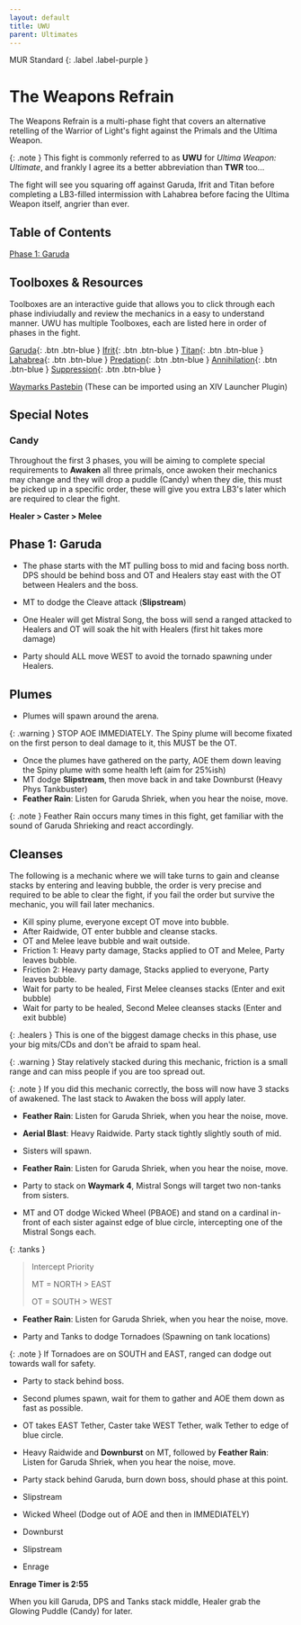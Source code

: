 ```yaml
---
layout: default
title: UWU
parent: Ultimates
---
```


MUR Standard 
{: .label .label-purple }

# The Weapons Refrain

The Weapons Refrain is a multi-phase fight that covers an alternative retelling of the Warrior of Light's fight against the Primals and the Ultima Weapon.

{: .note }
This fight is commonly referred to as **UWU** for *Ultima Weapon: Ultimate*, and frankly I agree its a better abbreviation than **TWR** too...

The fight will see you squaring off against Garuda, Ifrit and Titan before completing a LB3-filled intermission with Lahabrea before facing the Ultima Weapon itself, angrier than ever.

## Table of Contents

[Phase 1: Garuda](/uwu#phase-1-garuda)

## Toolboxes & Resources

Toolboxes are an interactive guide that allows you to click through each phase indiviudally and review the mechanics in a easy to understand manner.
UWU has multiple Toolboxes, each are listed here in order of phases in the fight.

[Garuda](https://ff14.toolboxgaming.space/?id=882261013862561&preview=1){: .btn .btn-blue }
[Ifrit](https://ff14.toolboxgaming.space/?id=562530446784261&preview=1){: .btn .btn-blue }
[Titan](https://ff14.toolboxgaming.space/?id=982261963862561&preview=1){: .btn .btn-blue }
[Lahabrea](https://ff14.toolboxgaming.space/?id=430631425646261&preview=1){: .btn .btn-blue }
[Predation](https://ff14.toolboxgaming.space/?id=530635345646261&preview=1){: .btn .btn-blue }
[Annihilation](https://ff14.toolboxgaming.space/?id=930637786646261&preview=1){: .btn .btn-blue }
[Suppression](https://ff14.toolboxgaming.space/?id=192261294862561&preview=1){: .btn .btn-blue }

[Waymarks Pastebin](https://pastebin.com/KvHDCE6e) (These can be imported using an XIV Launcher Plugin)

## Special Notes

### Candy
Throughout the first 3 phases, you will be aiming to complete special requirements to **Awaken** all three primals, once awoken their mechanics may change and they will drop a puddle (Candy) when they die, this must be picked up in a specific order, these will give you extra LB3's later which are required to clear the fight.

**Healer > Caster > Melee**

## Phase 1: Garuda

- The phase starts with the MT pulling boss to mid and facing boss north. DPS should be behind boss and OT and Healers stay east with the OT between Healers and the boss. 
    
- MT to dodge the Cleave attack (**Slipstream**)
    
- One Healer will get Mistral Song, the boss will send a ranged attacked to Healers and OT will soak the hit with Healers (first hit takes more damage)
    
- Party should ALL move WEST to avoid the tornado spawning under Healers.

## Plumes
    
- Plumes will spawn around the arena.
    
{: .warning }
STOP AOE IMMEDIATELY. The Spiny plume will become fixated on the first person to deal damage to it, this MUST be the OT.
    
- Once the plumes have gathered on the party, AOE them down leaving the Spiny plume with some health left (aim for 25%ish)
- MT dodge **Slipstream**, then move back in and take Downburst (Heavy Phys Tankbuster)
- **Feather Rain**: Listen for Garuda Shriek, when you hear the noise, move.
    
{: .note }
Feather Rain occurs many times in this fight, get familiar with the sound of Garuda Shrieking and react accordingly.
    
## Cleanses
The following is a mechanic where we will take turns to gain and cleanse stacks by entering and leaving bubble, the order is very precise and required to be able to clear the fight, if you fail the order but survive the mechanic, you will fail later mechanics.
    
- Kill spiny plume, everyone except OT move into bubble.
- After Raidwide, OT enter bubble and cleanse stacks.
- OT and Melee leave bubble and wait outside.
- Friction 1: Heavy party damage, Stacks applied to OT and Melee, Party leaves bubble.
- Friction 2: Heavy party damage, Stacks applied to everyone, Party leaves bubble.
- Wait for party to be healed, First Melee cleanses stacks (Enter and exit bubble)
- Wait for party to be healed, Second Melee cleanses stacks (Enter and exit bubble)
    
{: .healers }
This is one of the biggest damage checks in this phase, use your big mits/CDs and don't be afraid to spam heal.

{: .warning }
Stay relatively stacked during this mechanic, friction is a small range and can miss people if you are too spread out.

{: .note }
If you did this mechanic correctly, the boss will now have 3 stacks of awakened. The last stack to Awaken the boss will apply later.
    
- **Feather Rain**: Listen for Garuda Shriek, when you hear the noise, move.
    
- **Aerial Blast**: Heavy Raidwide. Party stack tightly slightly south of mid.
    
- Sisters will spawn.
    
- **Feather Rain**: Listen for Garuda Shriek, when you hear the noise, move.
    
- Party to stack on **Waymark 4**, Mistral Songs will target two non-tanks from sisters.
    
- MT and OT dodge Wicked Wheel (PBAOE) and stand on a cardinal in-front of each sister against edge of blue circle, intercepting one of the Mistral Songs each.
    
{: .tanks }
> Intercept Priority
> 
> MT = NORTH > EAST
>
> OT = SOUTH > WEST
    
- **Feather Rain**: Listen for Garuda Shriek, when you hear the noise, move.
    
- Party and Tanks to dodge Tornadoes (Spawning on tank locations)
    
{: .note }
If Tornadoes are on SOUTH and EAST, ranged can dodge out towards wall for safety.
    
- Party to stack behind boss.
    
- Second plumes spawn, wait for them to gather and AOE them down as fast as possible.
    
- OT takes EAST Tether, Caster take WEST Tether, walk Tether to edge of blue circle.
    
- Heavy Raidwide and **Downburst** on MT, followed by **Feather Rain**: Listen for Garuda Shriek, when you hear the noise, move.
    
- Party stack behind Garuda, burn down boss, should phase at this point.
    
- Slipstream
- Wicked Wheel (Dodge out of AOE and then in IMMEDIATELY)
- Downburst
- Slipstream
- Enrage

**Enrage Timer is 2:55**

When you kill Garuda, DPS and Tanks stack middle, Healer grab the Glowing Puddle (Candy) for later.